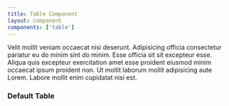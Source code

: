 ```yaml
---
title: Table Component
layout: component
components: ['table']
---
```


<script>
  import { Table, Preview } from '$lib/components'
</script>

Velit mollit veniam occaecat nisi deserunt. Adipisicing officia consectetur pariatur eu do minim sint do minim. Esse officia sit sit excepteur esse. Aliqua quis excepteur exercitation amet esse proident eiusmod minim occaecat ipsum proident non. Ut mollit laborum mollit adipisicing aute Lorem. Labore mollit enim cupidatat nisi est.

### Default Table

<Table
  title="Default Table"
  description = "This is a description."
  headers={[
    {id: 'name', name: 'Name'},
    {id: 'protocol', name: 'Protocol'},
    {id: 'port', name: 'Port'},
    {id: 'rule', name: 'Rule'},
  ]}
  rows={[
    {
      id: 'a',
      name: 'Load Balancer 1',
      protocol: 'HTTP',
      port: '3000',
      rule: 'test'
    },
    {
      id: 'b',
      name: 'Load Balancer 2',
      protocol: 'HTTPS',
      port: '5000',
      rule: 'test'
    },
  ]}
>
</Table>
